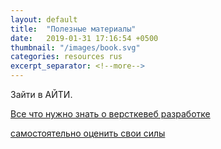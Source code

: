 ```yaml
---
layout: default
title:  "Полезные материалы"
date:   2019-01-31 17:16:54 +0500
thumbnail: "/images/book.svg"
categories: resources rus
excerpt_separator: <!--more-->
---
```


Зайти в АЙТИ.
<!--more-->


[Все что нужно знать о версткевеб разработке](http://webmasters.teamdev.com/)

[самостоятельно оценить свои силы](https://github.com/omreps/programmer-competency-matrix)
